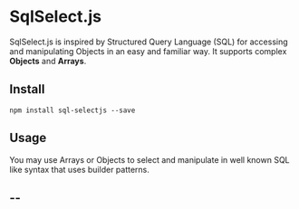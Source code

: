 # SqlSelect.js

SqlSelect.js is inspired by Structured Query Language (SQL) for accessing and manipulating Objects in an easy and familiar way. It supports complex **Objects** and **Arrays**.

## Install

`npm install sql-selectjs --save`

## Usage
You may use Arrays or Objects to select and manipulate in well known SQL like syntax that uses builder patterns.

  --
  --


